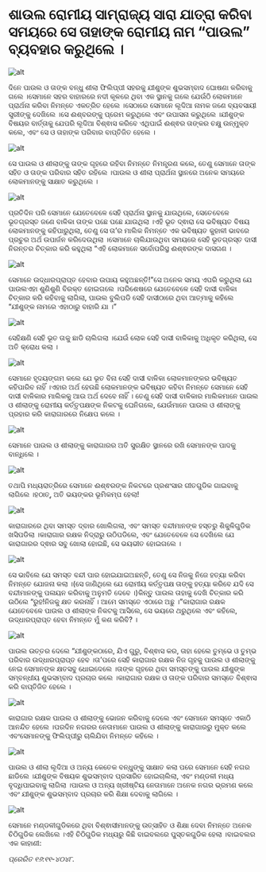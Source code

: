 # ଶାଉଲ ରୋମୀୟ ସାମ୍ରାଜ୍ୟ ସାରା ଯାତ୍ରା କରିବା ସମୟରେ ସେ ତାହାଙ୍କ ରୋମୀୟ ନାମ “ପାଉଲ” ବ୍ୟବହାର କରୁଥିଲେ ।

![alt](https://cdn.door43.org/obs/jpg/360px/obs-en-47-01.jpg)

ଦିନେ ପାଉଲ ଓ ତାଙ୍କ ବନ୍ଧୁ ଶୀଲା ଫିଲିପ୍ପୀ ସହରକୁ ଯୀଶୁଙ୍କ ଶୁଭସମ୍ବାଦ ଘୋଷଣା କରିବାକୁ ଗଲେ ।ସେମାନେ ସହର ବାହାରରେ ନଦୀ କୂଳରେ ଥିବା ଏକ ସ୍ଥାନକୁ ଗଲେ ଯେଉଁଠି ଲୋକମାନେ ପ୍ରାର୍ଥନା କରିବା ନିମନ୍ତେ ଏକତ୍ରିତ ହେଲେ ।ସେଠାରେ ସେମାନେ ଲୂଦିଆ ନାମକ ଜଣେ ବ୍ୟବସାୟୀ ସ୍ତ୍ରୀଙ୍କୁ ଦେଖିଲେ ।ସେ ଈଶ୍ବରଙ୍କୁ ପ୍ରେମ କରୁଥିଲେ ଏବଂ  ଉପାସନା କରୁଥିଲେ ।ଯୀଶୁଙ୍କ ବିଷୟର ବାର୍ତ୍ତାକୁ ଯେପରି ଲୂଦିଆ ବିଶ୍ଵାସ କରିବେ ଏଥିପାଇଁ ଈଶ୍ଵର ତାଙ୍କର ଚକ୍ଷୁ ଉନ୍ମୁକ୍ତ କଲେ, ଏବଂ ସେ ଓ ତାହାଙ୍କ ପରିବାର ବାପ୍ତିଜିତ ହେଲେ ।

![alt](https://cdn.door43.org/obs/jpg/360px/obs-en-47-02.jpg)

ସେ ପାଉଲ ଓ ଶୀଲାଙ୍କୁ ତାଙ୍କ ଗୃହରେ ରହିବା ନିମନ୍ତେ ନିମନ୍ତ୍ରଣ କଲେ, ତେଣୁ ସେମାନେ ତାଙ୍କ ସହିତ ଓ ତାଙ୍କ ପରିବାର ସହିତ ରହିଲେ ।ପାଉଲ ଓ ଶୀଲା ପ୍ରାର୍ଥନା ସ୍ଥାନରେ ଅନେକ ସମୟରେ ଲୋକମାନଙ୍କୁ ସାକ୍ଷାତ କରୁଥିଲେ । 

![alt](https://cdn.door43.org/obs/jpg/360px/obs-en-47-03.jpg)

ପ୍ରତିଦିନ ପରି ସେମାନେ ଯେତେବେଳେ ସେହି ପ୍ରାର୍ଥନା ସ୍ଥାନକୁ ଯାଉଥିଲେ, ସେତେବେଳେ ଭୂତଗ୍ରସ୍ତ ଜଣେ ବାଳିକା ତାଙ୍କ ପଛେ ପଛେ ଯାଉଥିଲା ।ଏହି ଭୂତ ଦ୍ଵାରା ସେ ଭବିଷ୍ୟତ ବିଷୟ ଲୋକମାନଙ୍କୁ କହିପାରୁଥିଲା, ତେଣୁ ସେ ତା’ର ମାଲିକ ନିମନ୍ତେ ଏକ ଭବିଷ୍ୟତ କୁହାଳୀ ଭାବରେ ପ୍ରଚୁର ଅର୍ଥ ଉପାର୍ଜନ କରିଦେଉଥିଲା ।ସେମାନେ ଚାଲିଯାଉଥିବା ସମୟରେ ସେହି ଭୂତଗ୍ରସ୍ତ ଦାସୀ ନିରନ୍ତର ଚିତ୍କାର କରି କହୁଥିଲା “ଏହି ଲୋକମାନେ ସର୍ବୋପରିସ୍ଥ ଈଶ୍ଵରଙ୍କ ଦାସଗଣ ।

![alt](https://cdn.door43.org/obs/jpg/360px/obs-en-47-04.jpg)

ସେମାନେ ଉଦ୍ଧାରପ୍ରାପ୍ତ ହେବାର ଉପାୟ କହୁଅଛନ୍ତି!”ସେ ଅନେକ ସମୟ ଏପରି କରୁଥିଲା ଯେ ପାଉଲଏହା ଶୁଣିଶୁଣି ବିରକ୍ତ ହୋଇଗଲେ ।ପରିଶେଷରେ ଯେତେବେଳେ ସେହି ଦାସୀ ବାଳିକା ଚିତ୍କାର କରି କହିବାକୁ ଲାଗିଲା, ପାଉଲ ବୁଲିପଡି ସେହି ଦାସୀଠାରେ ଥିବା ଆତ୍ମାକୁ କହିଲେ “ଯୀଶୁଙ୍କ ନାମରେ ଏହାଠାରୁ ବାହାରି ଯା ।”

![alt](https://cdn.door43.org/obs/jpg/360px/obs-en-47-05.jpg)

ସେହିକ୍ଷଣି ସେହି ଭୂତ ତାକୁ ଛାଡି ଚାଲିଗଲା ।ଯେଉଁ ଲୋକ ସେହି ଦାସୀ ବାଳିକାକୁ ଅଧିକୃତ କରିଥିଲା, ସେ ଅତି କ୍ରୋଧ କଲା ।

![alt](https://cdn.door43.org/obs/jpg/360px/obs-en-47-06.jpg)

ସେମାନେ ହୃଦୟଙ୍ଗମ କଲେ ଯେ ଭୂତ ବିନା ସେହି ଦାସୀ ବାଳିକା ଲୋକମାନଙ୍କର ଭବିଷ୍ୟତ କହିପାରିବ ନାହିଁ ।ଏହାର ଅର୍ଥ ହେଉଛି ଲୋକମାନଙ୍କ ଭବିଷ୍ୟତ କହିବା ନିମନ୍ତେ ସେମାନେ ସେହି ଦାସୀ ବାଳିକାର ମାଲିକକୁ ଆଉ ଅର୍ଥ ଦେବେ ନାହିଁ । ତେଣୁ ସେହି ଦାସୀ ବାଳିକାର ମାଲିକମାନେ ପାଉଲ ଓ ଶୀଲାଙ୍କୁ ରୋମୀୟ କର୍ତ୍ତୃପକ୍ଷଙ୍କ ନିକଟକୁ ଘେନିଗଲେ, ଯେଉଁମାନେ ପାଉଲ ଓ ଶୀଲାଙ୍କୁ ପ୍ରହାର କରି କାରାଗାରରେ ନିକ୍ଷେପ କଲେ ।

![alt](https://cdn.door43.org/obs/jpg/360px/obs-en-47-07.jpg)

ସେମାନେ ପାଉଲ ଓ ଶୀଲାଙ୍କୁ କାରାଗାରର ଅତି ସୁରକ୍ଷିତ ସ୍ଥାନରେ ରଖି ସେମାନଙ୍କ ପାଦକୁ ବାନ୍ଧିଲେ ।

![alt](https://cdn.door43.org/obs/jpg/360px/obs-en-47-08.jpg)

ତଥାପି ମଧ୍ୟରାତ୍ରିରେ ସେମାନେ ଈଶ୍ଵରଙ୍କ ନିକଟରେ ପ୍ରଶଂସାର ଗୀତଗୁଡିକ ଗାଇବାକୁ ଲାଗିଲେ ।ହଠାତ୍, ଅତି ଭୟଙ୍କର ଭୂମିକମ୍ପ ହେଲା!

![alt](https://cdn.door43.org/obs/jpg/360px/obs-en-47-09.jpg)

କାରାଗାରରେ ଥିବା ସମସ୍ତ ଦ୍ବାର ଖୋଲିଗଲା, ଏବଂ ସମସ୍ତ ବନ୍ଦୀମାନଙ୍କ ହସ୍ତରୁ ଶିକୁଳିଗୁଡିକ ଖସିପଡିଲା ।କାରାଗାର ରକ୍ଷକ ନିଦ୍ରାରୁ ଉଠିପଡିଲେ, ଏବଂ ଯେତେବେଳେ ସେ ଦେଖିଲେ ଯେ କାରାଗାରର ଦ୍ଵାର ସବୁ ଖୋଲା ହୋଇଛି, ସେ ଭୟଭୀତ ହୋଇଗଲେ ।

![alt](https://cdn.door43.org/obs/jpg/360px/obs-en-47-10.jpg)

ସେ ଭାବିଲେ ଯେ ସମସ୍ତ ବନ୍ଦୀ ପାର ହୋଇଯାଇଅଛନ୍ତି, ତେଣୁ ସେ ନିଜକୁ ନିଜେ ହତ୍ୟା କରିବା ନିମନ୍ତେ ଯୋଜନା କଲା ।(ସେ ଜାଣିଥିଲେ ଯେ ରୋମୀୟ କର୍ତ୍ତୃପକ୍ଷ ତାଙ୍କୁ ହତ୍ୟା କରିବେ ଯଦି ସେ ବନ୍ଦୀମାନଙ୍କୁ ପଳାୟନ କରିବାକୁ ଅନୁମତି ଦେବେ ।)କିନ୍ତୁ ପାଉଲ ତାହାକୁ ଦେଖି ଚିତ୍କାର କରି ଉଠିଲେ “ରୁହ!ନିଜକୁ କ୍ଷତ କରନାହିଁ । ଆମେ ସମସ୍ତେ ଏଠାରେ ଅଛୁ ।”କାରାଗାର ରକ୍ଷକ ଯେତେବେଳେ ପାଉଲ ଓ ଶୀଲାଙ୍କ ନିକଟକୁ ଆସିଲେ, ସେ ଭୟରେ ଥରୁଥିଲେ ଏବଂ କହିଲେ, ଉଦ୍ଧାରପ୍ରାପ୍ତ ହେବା ନିମନ୍ତେ ମୁଁ କଣ କରିବି? ।

![alt](https://cdn.door43.org/obs/jpg/360px/obs-en-47-11.jpg)

ପାଉଲ ଉତ୍ତର ଦେଲେ “ଯୀଶୁଙ୍କଠାରେ, ଯିଏ ଗୁରୁ, ବିଶ୍ଵାସ କର, ତାହା ହେଲେ ତୁମ୍ଭେ ଓ ତୁମ୍ଭ ପରିବାର ଉଦ୍ଧାରପ୍ରାପ୍ତ ହେବ ।ତା’ପରେ ସେହି କାରାଗାର ରକ୍ଷକ ନିଜ ଗୃହକୁ ପାଉଲ ଓ ଶୀଲାଙ୍କୁ ନେଇ ସେମାନଙ୍କ କ୍ଷତସବୁ ଧୋଇଦେଲେ ।ତାଙ୍କ ଗୃହରେ ଥିବା ସମସ୍ତଙ୍କୁ ପାଉଲ ଯୀଶୁଙ୍କ ସମ୍ବନ୍ଧୀୟ ଶୁଭସମ୍ବାଦ ପ୍ରଚାର କଲେ ।କାରାଗାର ରକ୍ଷକ ଓ ତାଙ୍କ ପରିବାର ସମସ୍ତେ ବିଶ୍ଵାସ କରି ବାପ୍ତିଜିତ ହେଲେ ।

![alt](https://cdn.door43.org/obs/jpg/360px/obs-en-47-12.jpg)

କାରାଗାର ରକ୍ଷକ ପାଉଲ ଓ ଶୀଲାଙ୍କୁ ଭୋଜନ କରିବାକୁ ଦେଲେ ଏବଂ ସେମାନେ ସମସ୍ତେ ଏକାଠି ଆନନ୍ଦିତ ହେଲେ ।ପରଦିନ ନଗରର ନେତାମାନେ ପାଉଲ ଓ ଶୀଲାଙ୍କୁ କାରାଗାରରୁ ମୁକ୍ତ କଲେ ଏବଂସେମାନଙ୍କୁ ଫିଲିପ୍ପୀରୁ ଚାଲିଯିବା ନିମନ୍ତେ କହିଲେ ।

![alt](https://cdn.door43.org/obs/jpg/360px/obs-en-47-13.jpg)

ପାଉଲ ଓ ଶୀଲା ଲୂଦିଆ ଓ ଅନ୍ୟ କେତେକ ବନ୍ଧୁଙ୍କୁ ସାକ୍ଷାତ କଲା ପରେ ସେମାନେ ସେହି ନଗର ଛାଡିଲେ ।ଯୀଶୁଙ୍କ ବିଷୟକ ଶୁଭସମ୍ବାଦ ପ୍ରସାରିତ ହୋଇଚାଲିଲା, ଏବଂ ମଣ୍ଡଳୀ ମଧ୍ୟ ବୃଦ୍ଧିପାଇବାକୁ ଲାଗିଲା ।ପାଉଲ ଓ ଅନ୍ୟ ଖ୍ରୀଷ୍ଟିୟ ନେତାମାନେ ଅନେକ ନଗର ଭ୍ରମଣ କଲେ ଏବଂ ଯୀଶୁଙ୍କ ଶୁଭସମ୍ବାଦ ପ୍ରଚାର କରି ଶିକ୍ଷା ଦେବାକୁ ଲାଗିଲେ ।

![alt](https://cdn.door43.org/obs/jpg/360px/obs-en-47-14.jpg)

ସେମାନେ ମଣ୍ଡଳୀଗୁଡିକରେ ଥିବା ବିଶ୍ଵାସୀମାନଙ୍କୁ ଉତ୍ସାହିତ ଓ ଶିକ୍ଷା ଦେବା ନିମନ୍ତେ ଅନେକ ଚିଠିଗୁଡିକ ଲେଖିଲେ ।ଏହି ଚିଠିଗୁଡିକ ମଧ୍ୟରୁ କିଛି ବାଇବଲରେ ପୁସ୍ତକଗୁଡିକ  ହେଲା ।ବାଇବଲର ଏକ କାହାଣୀ:

_ପ୍ରେରିତ  ୧୬:୧୧-୪୦୪୮._